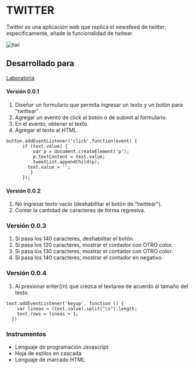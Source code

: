 # TWITTER
Twitter es una aplicación web que replica el newsfeed de twitter, especificamente, añade la funcionalidad de twitear.

![twi](https://user-images.githubusercontent.com/32307161/38065895-1aa86c70-32cb-11e8-9b57-72d64b803abb.png)

## Desarrollado para 
[Laboratoria](http://laboratoria.la)

#### Versión 0.0.1

1. Diseñar un formulario que permita ingresar un texto y un botón para "twittear".
2. Agregar un evento de click al botón o de submit al formulario.
3. En el evento, obtener el texto.
4. Agregar el texto al HTML.

~~~
button.addEventListener('click',function(event) {
      if (text.value) {
          var p = document.createElement('p'); 
          p.textContent = text.value;
          tweetList.appendChild(p);
        text.value = '';
         }
      });
~~~

#### Versión 0.0.2

1. No ingresar texto vacío (deshabilitar el botón de "twittear").
2. Contar la cantidad de caracteres de forma regresiva.

### Versión 0.0.3

1. Si pasa los 140 caracteres, deshabilitar el botón.
2. Si pasa los 120 caracteres, mostrar el contador con OTRO color.
3. Si pasa los 130 caracteres, mostrar el contador con OTRO color.
4. Si pasa los 140 caracteres, mostrar el contador en negativo.

### Versión 0.0.4

1. Al presionar enter(/n) que crezca el textarea de acuerdo al tamaño del texto.

~~~
text.addEventListener('keyup', function () {
    var lineas = (text.value).split("\n").length;
    text.rows = lineas + 1;
  })
~~~

### Instrumentos

+ Lenguaje de programación Javascript
+ Hoja de estilos en cascada
+ Lenguaje de marcado HTML
